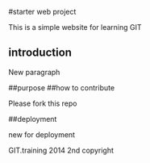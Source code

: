 #starter web project


This is a simple website for learning GIT
## introduction

New paragraph

##purpose
##how to contribute


Please fork this repo

##deployment

new for deployment


GIT.training 2014
2nd copyright

